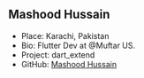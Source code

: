 
## Mashood Hussain

- Place: Karachi, Pakistan
- Bio: Flutter Dev at @Muftar US.
- Project: dart_extend
- GitHub: [Mashood Hussain](https://github.com/mashood100)
